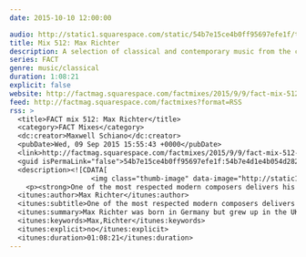 ```yaml
---
date: 2015-10-10 12:00:00

audio: http://static1.squarespace.com/static/54b7e15ce4b0ff95697efe1f/t/55f055f2e4b042c5b62f868a/1441814118957/FACT+Mix+512+-+Max+Richter+%28Sep+%2715%29.mp3
title: Mix 512: Max Richter
description: A selection of classical and contemporary music from the composer of SLEEP.
series: FACT
genre: music/classical
duration: 1:08:21
explicit: false
website: http://factmag.squarespace.com/factmixes/2015/9/9/fact-mix-512-max-richter
feed: http://factmag.squarespace.com/factmixes?format=RSS
rss: >
  <title>FACT mix 512: Max Richter</title>
  <category>FACT Mixes</category>
  <dc:creator>Maxwell Schiano</dc:creator>
  <pubDate>Wed, 09 Sep 2015 15:55:43 +0000</pubDate>
  <link>http://factmag.squarespace.com/factmixes/2015/9/9/fact-mix-512-max-richter</link>
  <guid isPermaLink="false">54b7e15ce4b0ff95697efe1f:54b7e4d1e4b054d2822cd18f:55f0557ce4b0b791f20b4187</guid>
  <description><![CDATA[
  					<img class="thumb-image" data-image="http://static1.squarespace.com/static/54b7e15ce4b0ff95697efe1f/t/55f055ade4b042c5b62f84b6/1441813934152/" data-image-dimensions="616x440" data-image-focal-point="0.5,0.5" data-load="false" data-image-id="55f055ade4b042c5b62f84b6" data-type="image" src="http://static1.squarespace.com/static/54b7e15ce4b0ff95697efe1f/t/55f055ade4b042c5b62f84b6/1441813934152/?format=1000w" />				
    <p><strong>One of the most respected modern composers delivers his first ever mix.</strong></p><p><a target="_blank" href="http://www.factmag.com/tag/max-richter/"><strong>Max Richter</strong></a>&nbsp;was born in Germany but grew up in the UK,&nbsp;eventually settling in Edinburgh. He’s classically trained, but also heavily influenced by electronic music, and contributed to Future Sound of London albums and Roni Size’s <em>Reprazent </em>before releasing a series of influential solo albums. He’s scored several films, most notably Ari Folman’s <em>Waltz with Bashir</em>, while his music has also appeared in Martin Scorsece’s <em>Shutter Island,&nbsp;</em>Ridley Scott’s <em>Prometheus </em>and more.</p><p>Richter’s early albums (2002’s <em>Memoryhouse,&nbsp;</em>2004’s <em>The Blute Notebooks</em>)<em>&nbsp;</em>are landmarks of modern classical in their embrace of electronics, and he’s continued to break new ground on his latest album. Titled <em><a target="_blank" href="http://www.factmag.com/2015/06/17/max-richter-to-release-new-eight-hour-album-sleep/"><strong>SLEEP,</strong></a>&nbsp;</em>Richter’s new album is eight hours long (though don’t worry, there’s an hour-long condensed version for the norms),&nbsp;designed to soundtrack a listeners’s sleep. In Richter’s words, it’s “an eight-hour lullaby … my personal lullaby for a frenetic world. A manifesto for a slower pace of existence.”</p><p>To celebrate the release of <em>SLEEP,</em>&nbsp;we’ve coaxed Richter’s first ever mix out of him, a celebration of groundbreaking classical music both classic (Bach, Glass) and contemporary (Godspeed You! Black Emperor), plus the likes of Grouper, Cat Power and Boards of Canada.&nbsp;Richter explains that the tracks he picked for the mix are “all about transcendence, a going beyond the known, a questioning of the day to day. I feel like one of the things the sleeping offers is a sort of connection to the unknown part of ourselves and a journey beyond our normal experience. Music can feel like this too – a landscape of unknown possibilities, rich with questions.”</p><p><em>SLEEP </em>is out now in both <strong><a target="_blank" href="http://globalclassics.lnk.to/MaxRichter_Sleep">full-length</a></strong>&nbsp;and <strong><a target="_blank" href="http://globalclassics.lnk.to/MaxRichterFromSleep">condensed</a></strong>&nbsp;formats. Keep scrolling for a catch-up with Richter about his FACT mix,&nbsp;<em>SLEEP </em>and more.</p><p><strong>Tracklist:</strong><br />Charles Ives – The Unanswered Question<br />Godspeed You! Black Emperor – Rockets fall on Rocket falls<br />J.S. Bach – Fugue in C# minor from Book 1 of The Well tempered Clavier<br />J.S Bach – Chorale from “Christ Lag in Todesbanden”<br />Osvaldo Golijov – Tenebrae II<br />Urmas Sisask – Ursa Minor from Starry Sky Cycle<br />Boards of Canada – Over the horizon radar<br />Sergei Rachmaninov – Rejoice O Virgin from The Vespers<br />Howard Skempton – Of Late<br />Philip Glass – Violin Concerto 2nd Movement<br />Grouper – Clearing<br />Henry Purcell – Fantasia in 7 parts<br />William Byrd – Mass for 5 voices, Agnus Dei<br />Luciano Berio – Wasserklavier<br />Michael Tippet – Concerto for Sting Orchestra, II Adagio Cantabile<br />Cat Power – Maybe Not</p><p><strong>What exactly is it about modern life that made you want to slow down with <em>SLEEP?</em></strong></p><p>I think we are in a unique situation in human culture at the moment, where one of the principal challenges we face (at least those of us in affluent countries) is that we have too much data happening to us. Curating and navigating all of that information is basically impossible and is a big psychological strain we all face, so one of things I wanted to do with this project is to provide a very reduced, minimal landscape that could feel like a holiday from our usual state. A pause button.</p><p><strong>Do you have problems sleeping, and do you see <em>SLEEP</em>being helpful to people with sleep disorders?</strong></p><p>I sleep well. Maybe too well! I was once awakened by a firefighter breaking down the door of our apartment to rescue us when our building was on fire…</p><p>Although SLEEP is intended to be slept through – it’s an environmental piece in that sense – it isn’t a medical or psychological project. The conversations I had with the neuroscientist David Eagleman were important in understanding the way that music could co-exist with the sleeping mind, and not in how to bring the sleep state about. Although, recognising the hugely important part sleeping plays in my own creative (and non-creative) life, I’d be really happy if people affected with sleep disorders found it handy! I’ve been getting a lot of beautiful mails from folks who haven’t been sleeping well for a while.</p><p><strong>Have you slept through <em>SLEEP,</em>&nbsp;and what was the result?</strong></p><p>I’m my own worst possible listener. I can’t hear my own work without going into a very analytical frame of mind, so far I haven’t been able sleep through it…though my wife, Yulia, has many times. The result was: very deep sleep interspersed with interludes of semi-waking when she would start listening again – she spent much of the night in that liminal state. Luckily she likes to live there.</p><p><strong>Do you see the album as modern ambient music – ie. is the purpose for it to be in the background, as Eno described, or do you want people to actively listen also?</strong></p><p>The two versions of the music (the one hour <em>From SLEEP</em>, and the eight hour <em>SLEEP</em>) are quite different and are meant to be experienced in different ways. The 8hr project is a like a landscape to be submerged in, so in that sense it does connect to ambient music tradition, or maybe, going back a bit further to Erik Satie’s idea of “furniture music”. The 1hr project came out of my own working processes with the big piece – I felt like there was another architecture hovering inside the bigger material that would work as an object to more consciously listen to. So in a way the two versions are for two different mental states, one active and one unconscious.</p><p><strong>Back in the 90s in the days of the “chill out” room, there were occasionally beds provided to doze on while listening. Do you intend to do anything similar for live performances?</strong></p><p>Yes we are going to be providing beds at the live shows. Its the only way for people to really experience the project in the way it is intended.</p><p><strong>What was your intention with the FACT mix? Can you explain some of your choices?</strong></p><p>The tracks I picked are all about transcendence, a going beyond the known, a questioning of the day to day. I feel like one of the things the sleeping offers is a sort of connection to the unknown part of ourselves and a journey beyond our normal experience. Music can feel like this too – a landscape of unknown possibilities, rich with questions.</p><p>I open up with Charles Ives ‘The unanswered Question’ and end with Cat Power’s ‘Maybe not’. These two titles sum up this mix – its about questioning and going beyond what we know. After the truly beautiful but truly weird Ives, Godspeed light the fuse, powering up into a dark sky, crash landing on J.S Bach, who basically invented the language of music we all use, so this is like a kind of Eden. The Golijov Tenebrae is simultaneously old and new, and I just love it – check out his other stuff! &nbsp;Sisask comes next, still out there somewhere, in the starry sky, followed by a track by Boards of Canada in typically brilliant and mysterious form, picturing another landscape, that of the pentland hills probably. The Rachmaninov is a like a sort of antimatter bomb dropping and this is followed by a miniature from the wonderful and underrated Howard Skempton. This is a tiny jewel of a piece and I can’t get enough of it, which is probably the whole point. &nbsp;Glass’ Violin concerto needs no introduction and this gives way to Grouper, in a surprisingly comprehensible track. For people like me who love too much reverb, Grouper is kind of the queen. I listen to Purcell every day, so this fantasia is kind of “must have” for me, and is followed by a wonderful bit of Elizabethan polyphony by Byrd. The “Path” material on <em>SLEEP</em>&nbsp;is a homage to this school of composition. Berio, my teacher comes next, in this really gorgeous piece – like a memory of 19th Century piano music, and then comes the Tippet concerto, which is full of feeling and really direct. Cat Power rounds off the list – she’s a great storyteller and I love this track – Its an oldie but worth it.</p>]]></description>
  <itunes:author>Max Richter</itunes:author>
  <itunes:subtitle>One of the most respected modern composers delivers his first ever mix.</itunes:subtitle>
  <itunes:summary>Max Richter was born in Germany but grew up in the UK, eventually settling in Edinburgh. He’s classically trained, but also heavily influenced by electronic music, and contributed to Future Sound of London albums and Roni Size’s Reprazent before releasing a series of influential solo albums. He’s scored several films, most notably Ari Folman’s Waltz with Bashir, while his music has also appeared in Martin Scorsece’s Shutter Island, Ridley Scott’s Prometheus and more.  Richter’s early albums (2002’s Memoryhouse, 2004’s The Blute Notebooks) are landmarks of modern classical in their embrace of electronics, and he’s continued to break new ground on his latest album. Titled SLEEP, Richter’s new album is eight hours long (though don’t worry, there’s an hour-long condensed version for the norms), designed to soundtrack a listeners’s sleep. In Richter’s words, it’s “an eight-hour lullaby … my personal lullaby for a frenetic world. A manifesto for a slower pace of existence.”  To celebrate the release of SLEEP, we’ve coaxed Richter’s first ever mix out of him, a celebration of groundbreaking classical music both classic (Bach, Glass) and contemporary (Godspeed You! Black Emperor), plus the likes of Grouper, Cat Power and Boards of Canada. Richter explains that the tracks he picked for the mix are “all about transcendence, a going beyond the known, a questioning of the day to day. I feel like one of the things the sleeping offers is a sort of connection to the unknown part of ourselves and a journey beyond our normal experience. Music can feel like this too – a landscape of unknown possibilities, rich with questions.”  SLEEP is out now in both full-length and condensed formats. Keep scrolling for a catch-up with Richter about his FACT mix, SLEEP and more.</itunes:summary>
  <itunes:keywords>Max,Richter</itunes:keywords>
  <itunes:explicit>no</itunes:explicit>
  <itunes:duration>01:08:21</itunes:duration>
---
```

